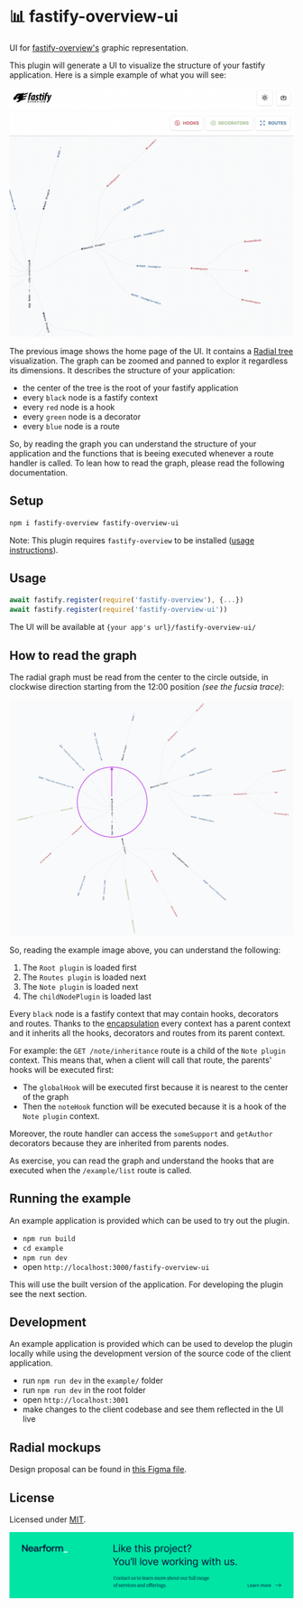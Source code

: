 # 📊 fastify-overview-ui

UI for [fastify-overview's](https://github.com/Eomm/fastify-overview) graphic representation.

This plugin will generate a UI to visualize the structure of your fastify application.
Here is a simple example of what you will see:

![Fastify Overview UI Home page](images/home-page.png)

The previous image shows the home page of the UI.
It contains a [Radial tree](https://en.wikipedia.org/wiki/Radial_tree) visualization.
The graph can be zoomed and panned to explor it regardless its dimensions.
It describes the structure of your application:

- the center of the tree is the root of your fastify application
- every `black` node is a fastify context
- every `red` node is a hook
- every `green` node is a decorator
- every `blue` node is a route

So, by reading the graph you can understand the structure of your application and
the functions that is beeing executed whenever a route handler is called.
To lean how to read the graph, please read the following documentation.

## Setup

```bash
npm i fastify-overview fastify-overview-ui
```

Note: This plugin requires `fastify-overview` to be installed ([usage instructions](https://github.com/Eomm/fastify-overview#usage)).

## Usage

```js
await fastify.register(require('fastify-overview'), {...})
await fastify.register(require('fastify-overview-ui'))
```

The UI will be available at `{your app's url}/fastify-overview-ui/`

## How to read the graph

The radial graph must be read from the center to the circle outside, in clockwise direction starting from the 12:00 position _(see the fucsia trace)_:

![Clockwise direction](images/clockwise.png)

So, reading the example image above, you can understand the following:

1. The `Root plugin` is loaded first
2. The `Routes plugin` is loaded next
3. The `Note plugin` is loaded next
4. The `childNodePlugin` is loaded last

Every `black` node is a fastify context that may contain hooks, decorators and routes.
Thanks to the [encapsulation](https://www.fastify.io/docs/latest/Reference/Encapsulation/#encapsulation)
every context has a parent context and it inherits all the hooks, decorators and routes from its parent context.

For example: the `GET /note/inheritance` route is a child of the `Note plugin` context.
This means that, when a client will call that route, the parents' hooks will be executed first:
- The `globalHook` will be executed first because it is nearest to the center of the graph
- Then the  `noteHook` function will be executed because it is a hook of the `Note plugin` context.

Moreover, the route handler can access the `someSupport` and `getAuthor` decorators because they are inherited from parents nodes.

As exercise, you can read the graph and understand the hooks that are executed when the `/example/list` route is called.

## Running the example

An example application is provided which can be used to try out the plugin.

- `npm run build`
- `cd example`
- `npm run dev`
- open `http://localhost:3000/fastify-overview-ui`

This will use the built version of the application. For developing the plugin see the next section.

## Development

An example application is provided which can be used to develop the plugin locally while using the development version of the source code of the client application.

- run `npm run dev` in the `example/` folder
- run `npm run dev` in the root folder
- open `http://localhost:3001`
- make changes to the client codebase and see them reflected in the UI live

## Radial mockups

Design proposal can be found in [this Figma file](https://www.figma.com/design/gZbGaGkKyIrKEPK74gW03Q/Fastify?node-id=1401-711&t=j0qQflVrsJbSVCTc-1).

## License

Licensed under [MIT](./LICENSE).

[![banner](https://raw.githubusercontent.com/nearform/.github/refs/heads/master/assets/os-banner-green.svg)](https://www.nearform.com/contact/?utm_source=open-source&utm_medium=banner&utm_campaign=os-project-pages)
